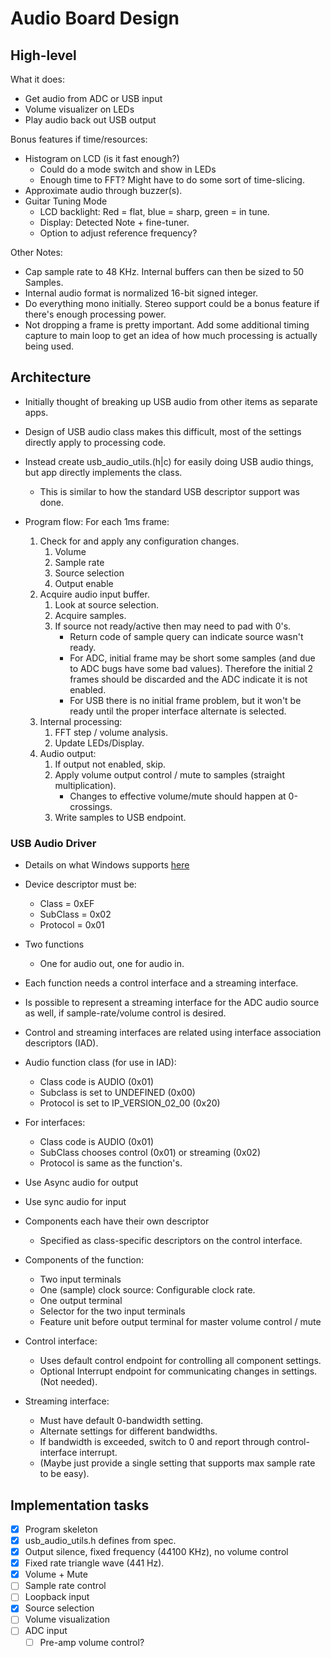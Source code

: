 # Audio Board Design

## High-level

What it does:

- Get audio from ADC or USB input
- Volume visualizer on LEDs
- Play audio back out USB output

Bonus features if time/resources:

- Histogram on LCD (is it fast enough?)
  - Could do a mode switch and show in LEDs
  - Enough time to FFT? Might have to do some sort of time-slicing.
- Approximate audio through buzzer(s).
- Guitar Tuning Mode
  - LCD backlight: Red = flat, blue = sharp, green = in tune.
  - Display: Detected Note + fine-tuner.
  - Option to adjust reference frequency?

Other Notes:

- Cap sample rate to 48 KHz. Internal buffers can then be sized to 50 Samples.
- Internal audio format is normalized 16-bit signed integer.
- Do everything mono initially. Stereo support could be a bonus feature if there's enough processing power.
- Not dropping a frame is pretty important. Add some additional timing capture to main loop to get an idea of how much processing is actually being used.

## Architecture

- Initially thought of breaking up USB audio from other items as separate apps.
- Design of USB audio class makes this difficult, most of the settings directly apply to processing code.
- Instead create usb_audio_utils.(h|c) for easily doing USB audio things, but app directly implements the class.
  - This is similar to how the standard USB descriptor support was done.

- Program flow: For each 1ms frame:
  1. Check for and apply any configuration changes.
     1. Volume
     2. Sample rate
     3. Source selection
     4. Output enable
  2. Acquire audio input buffer.
     1. Look at source selection.
     2. Acquire samples.
     3. If source not ready/active then may need to pad with 0's.
        - Return code of sample query can indicate source wasn't ready.
        - For ADC, initial frame may be short some samples (and due to ADC bugs have some bad values). Therefore the initial 2 frames should be discarded and the ADC indicate it is not enabled.
        - For USB there is no initial frame problem, but it won't be ready until the proper interface alternate is selected.
  3. Internal processing:
     1. FFT step / volume analysis.
     2. Update LEDs/Display.
  4. Audio output:
     1. If output not enabled, skip.
     2. Apply volume output control / mute to samples (straight multiplication).
        - Changes to effective volume/mute should happen at 0-crossings.
     3. Write samples to USB endpoint.

### USB Audio Driver

- Details on what Windows supports [here](https://learn.microsoft.com/en-us/windows-hardware/drivers/audio/usb-2-0-audio-drivers)

- Device descriptor must be:
  - Class = 0xEF
  - SubClass = 0x02
  - Protocol = 0x01

- Two functions
  - One for audio out, one for audio in.
- Each function needs a control interface and a streaming interface.
- Is possible to represent a streaming interface for the ADC audio source as well, if sample-rate/volume control is desired.
- Control and streaming interfaces are related using interface association descriptors (IAD).
- Audio function class (for use in IAD):
  - Class code is AUDIO (0x01)
  - Subclass is set to UNDEFINED (0x00)
  - Protocol is set to IP_VERSION_02_00 (0x20)

- For interfaces:
  - Class code is AUDIO (0x01)
  - SubClass chooses control (0x01) or streaming (0x02)
  - Protocol is same as the function's.

- Use Async audio for output
- Use sync audio for input

- Components each have their own descriptor
  - Specified as class-specific descriptors on the control interface.
- Components of the function:
  - Two input terminals
  - One (sample) clock source: Configurable clock rate.
  - One output terminal
  - Selector for the two input terminals
  - Feature unit before output terminal for master volume control / mute

- Control interface:
  - Uses default control endpoint for controlling all component settings.
  - Optional Interrupt endpoint for communicating changes in settings. (Not needed).
- Streaming interface:
  - Must have default 0-bandwidth setting.
  - Alternate settings for different bandwidths.
  - If bandwidth is exceeded, switch to 0 and report through control-interface interrupt.
  - (Maybe just provide a single setting that supports max sample rate to be easy).

## Implementation tasks

- [X] Program skeleton
- [X] usb_audio_utils.h defines from spec.
- [X] Output silence, fixed frequency (44100 KHz), no volume control
- [X] Fixed rate triangle wave (441 Hz).
- [X] Volume + Mute
- [ ] Sample rate control
- [ ] Loopback input
- [X] Source selection
- [ ] Volume visualization
- [ ] ADC input
  - [ ] Pre-amp volume control?

